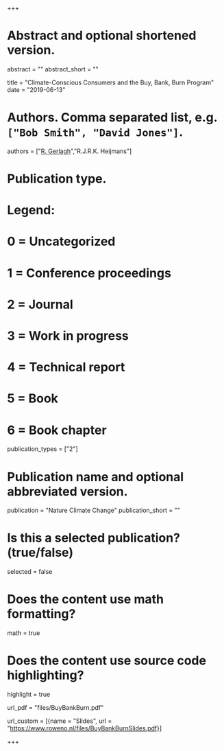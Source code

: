 +++
# Abstract and optional shortened version.
abstract = ""
abstract_short = ""

title = "Climate-Conscious Consumers and the Buy, Bank, Burn Program"
date = "2019-06-13"

# Authors. Comma separated list, e.g. `["Bob Smith", "David Jones"]`.
authors = ["[R. Gerlagh](http://www.gerlagh.nl)","R.J.R.K. Heijmans"]
# Publication type.
# Legend:
# 0 = Uncategorized
# 1 = Conference proceedings
# 2 = Journal
# 3 = Work in progress
# 4 = Technical report
# 5 = Book
# 6 = Book chapter
publication_types = ["2"]

# Publication name and optional abbreviated version.
publication = "Nature Climate Change"
publication_short = ""

# Is this a selected publication? (true/false)
selected = false


# Does the content use math formatting?
math = true

# Does the content use source code highlighting?
highlight = true

url_pdf = "files/BuyBankBurn.pdf"

url_custom = [{name = "Slides", url = "https://www.roweno.nl/files/BuyBankBurnSlides.pdf}]


+++
